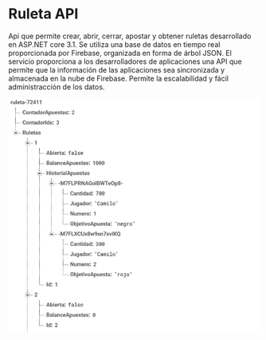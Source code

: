 # Ruleta API
Api que permite crear, abrir, cerrar, apostar y obtener ruletas desarrollado en ASP.NET core 3.1.
Se utiliza una base de datos en tiempo real proporcionada por Firebase, organizada en forma de árbol JSON. El servicio proporciona a los desarrolladores de aplicaciones una API que permite que la información de las aplicaciones sea sincronizada y almacenada en la nube de Firebase.
Permite la escalabilidad y fácil administracción de los datos.

![estructura-db](estructuraDB.png)